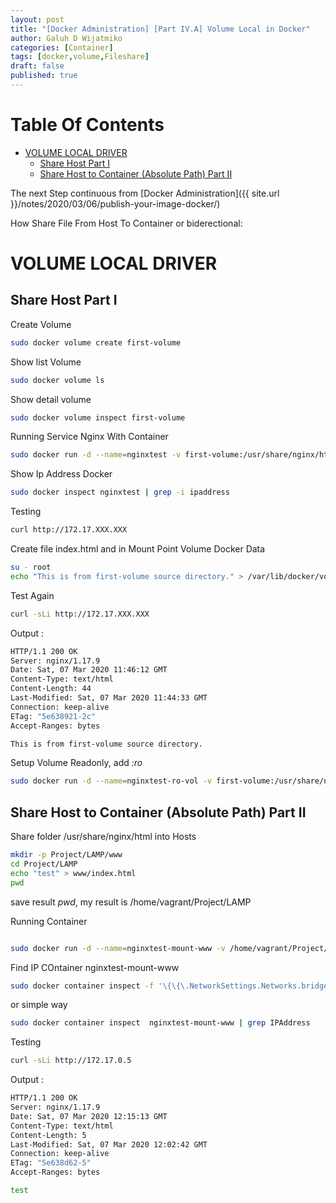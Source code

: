 ```yaml
---
layout: post
title: "[Docker Administration] [Part IV.A] Volume Local in Docker"
author: Galuh D Wijatmiko
categories: [Container]
tags: [docker,volume,Fileshare]
draft: false 
published: true
---
```


# Table Of Contents
- [VOLUME LOCAL DRIVER](#volume-local-driver)
  * [Share Host Part I](#share-host-part-i)
  * [Share Host to Container (Absolute Path) Part II](#share-host-to-container--absolute-path--part-ii)


The next Step continuous from [Docker Administration]({{ site.url }}/notes/2020/03/06/publish-your-image-docker/)

How Share File From Host To Container or biderectional:

# VOLUME LOCAL DRIVER
## Share Host Part I
Create Volume
```bash
sudo docker volume create first-volume
```

Show list Volume
```bash
sudo docker volume ls
```

Show detail volume
```bash
sudo docker volume inspect first-volume
```

Running Service Nginx With Container
```bash
sudo docker run -d --name=nginxtest -v first-volume:/usr/share/nginx/html nginx:latest
```

Show Ip Address Docker
```bash
sudo docker inspect nginxtest | grep -i ipaddress
```

Testing
```bash
curl http://172.17.XXX.XXX
```

Create file index.html and in Mount Point Volume Docker Data
```bash
su - root
echo "This is from first-volume source directory." > /var/lib/docker/volumes/first-volume/_data/index.html
```

Test Again
```bash
curl -sLi http://172.17.XXX.XXX
```

Output :
```bash
HTTP/1.1 200 OK
Server: nginx/1.17.9
Date: Sat, 07 Mar 2020 11:46:12 GMT
Content-Type: text/html
Content-Length: 44
Last-Modified: Sat, 07 Mar 2020 11:44:33 GMT
Connection: keep-alive
ETag: "5e638921-2c"
Accept-Ranges: bytes

This is from first-volume source directory.
```

Setup Volume Readonly, add _:ro_ 
```bash
sudo docker run -d --name=nginxtest-ro-vol -v first-volume:/usr/share/nginx/html:ro nginx:latest
```
## Share Host to Container (Absolute Path) Part II
Share folder /usr/share/nginx/html into Hosts

```bash
mkdir -p Project/LAMP/www
cd Project/LAMP
echo "test" > www/index.html
pwd
```
save result _pwd_, my result is /home/vagrant/Project/LAMP

Running Container
```bash

sudo docker run -d --name=nginxtest-mount-www -v /home/vagrant/Project/LAMP/www/:/usr/share/nginx/html nginx:latest
```

Find IP COntainer nginxtest-mount-www
```bash
sudo docker container inspect -f '\{\{\.NetworkSettings.Networks.bridge.IPAddress\}\}' nginxtest-mount-www
```
or simple way
```bash
sudo docker container inspect  nginxtest-mount-www | grep IPAddress
```
Testing
```bash
curl -sLi http://172.17.0.5
```

Output :

```bash
HTTP/1.1 200 OK
Server: nginx/1.17.9
Date: Sat, 07 Mar 2020 12:15:13 GMT
Content-Type: text/html
Content-Length: 5
Last-Modified: Sat, 07 Mar 2020 12:02:42 GMT
Connection: keep-alive
ETag: "5e638d62-5"
Accept-Ranges: bytes

test
```
